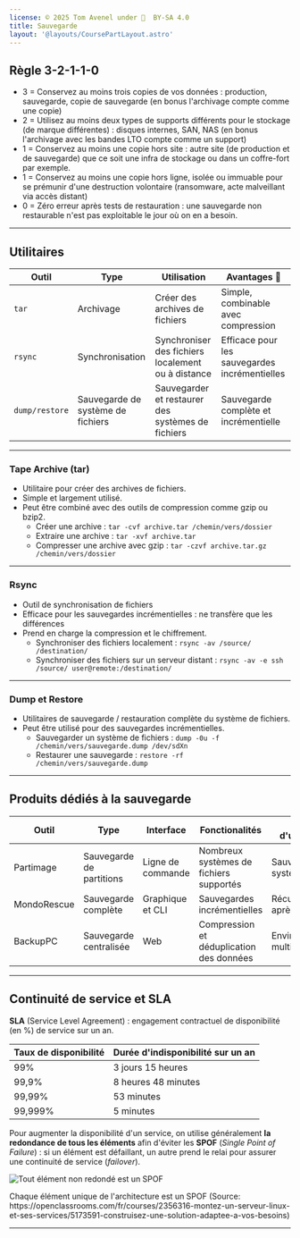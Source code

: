 ```yaml
---
license: © 2025 Tom Avenel under 󰵫  BY-SA 4.0
title: Sauvegarde
layout: '@layouts/CoursePartLayout.astro'
---
```


## Règle 3-2-1-1-0

- 3 = Conservez au moins trois copies de vos données : production, sauvegarde, copie de sauvegarde (en bonus l'archivage compte comme une copie)
- 2 = Utilisez au moins deux types de supports différents pour le stockage (de marque différentes) : disques internes, SAN, NAS (en bonus l'archivage avec les bandes LTO compte comme un support)
- 1 = Conservez au moins une copie hors site : autre site (de production et de sauvegarde) que ce soit une infra de stockage ou dans un coffre-fort par exemple.
- 1 = Conservez au moins une copie hors ligne, isolée ou immuable pour se prémunir d'une destruction volontaire (ransomware, acte malveillant via accès distant)
- 0 = Zéro erreur après tests de restauration : une sauvegarde non restaurable n'est pas exploitable le jour où on en a besoin.

---

## Utilitaires


| Outil | Type | Utilisation | Avantages 🌟 |
|-------|------|-------------|-----------|
| `tar` | Archivage | Créer des archives de fichiers | Simple, combinable avec compression |
| `rsync` | Synchronisation | Synchroniser des fichiers localement ou à distance | Efficace pour les sauvegardes incrémentielles |
| `dump/restore` | Sauvegarde de système de fichiers | Sauvegarder et restaurer des systèmes de fichiers | Sauvegarde complète et incrémentielle |


---

### Tape Archive (tar)

- Utilitaire pour créer des archives de fichiers.
- Simple et largement utilisé.
- Peut être combiné avec des outils de compression comme gzip ou bzip2.
  - Créer une archive : `tar -cvf archive.tar /chemin/vers/dossier`
  - Extraire une archive : `tar -xvf archive.tar`
  - Compresser une archive avec gzip : `tar -czvf archive.tar.gz /chemin/vers/dossier`

---

### Rsync

- Outil de synchronisation de fichiers
- Efficace pour les sauvegardes incrémentielles : ne transfère que les différences
- Prend en charge la compression et le chiffrement.
  - Synchroniser des fichiers localement : `rsync -av /source/ /destination/`
  - Synchroniser des fichiers sur un serveur distant : `rsync -av -e ssh /source/ user@remote:/destination/`

---

### Dump et Restore

- Utilitaires de sauvegarde / restauration complète du système de fichiers.
- Peut être utilisé pour des sauvegardes incrémentielles.
  - Sauvegarder un système de fichiers : `dump -0u -f /chemin/vers/sauvegarde.dump /dev/sdXn`
  - Restaurer une sauvegarde : `restore -rf /chemin/vers/sauvegarde.dump`

---

## Produits dédiés à la sauvegarde


| Outil | Type | Interface | Fonctionalités | Cas d'utilisation |
|-------|------|-----------|----------------|-------------------|
| Partimage | Sauvegarde de partitions | Ligne de commande | Nombreux systèmes de fichiers supportés | Sauvegarde de systèmes |
| MondoRescue | Sauvegarde complète | Graphique et CLI | Sauvegardes incrémentielles | Récupération après sinistre |
| BackupPC | Sauvegarde centralisée | Web | Compression et déduplication des données | Environnements multi-machines |


---

## Continuité de service et SLA

**SLA** (Service Level Agreement) : engagement contractuel de disponibilité (en %) de service sur un an.

| Taux de disponibilité | Durée d'indisponibilité sur un an |
|-----------------------|-----------------------------------|
| 99% | 3 jours 15 heures |
| 99,9% | 8 heures 48 minutes |
| 99,99% | 53 minutes |
| 99,999% | 5 minutes |

Pour augmenter la disponibilité d'un service, on utilise généralement **la redondance de tous les éléments** afin d'éviter les **SPOF** (_Single Point of Failure_) : si un élément est défaillant, un autre prend le relai pour assurer une continuité de service (_failover_).

![Tout élément non redondé est un SPOF](https://user.oc-static.com/upload/2018/06/08/15284524666409_SPOF.png)

<div class="caption">Chaque élément unique de l'architecture est un SPOF (Source: https://openclassrooms.com/fr/courses/2356316-montez-un-serveur-linux-et-ses-services/5173591-construisez-une-solution-adaptee-a-vos-besoins)</div>

---

